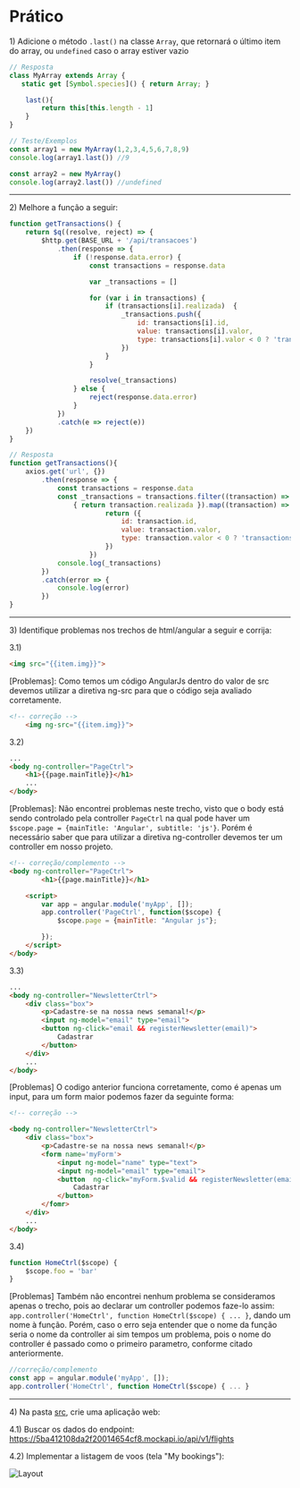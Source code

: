 # Prático

1\) Adicione o método `.last()` na classe `Array`, que retornará o último item do array, ou `undefined` caso o array estiver vazio

```js
// Resposta
class MyArray extends Array {
   static get [Symbol.species]() { return Array; }

	last(){
	    return this[this.length - 1]
    }
}

// Teste/Exemplos
const array1 = new MyArray(1,2,3,4,5,6,7,8,9)
console.log(array1.last()) //9

const array2 = new MyArray()
console.log(array2.last()) //undefined
```

---

2\) Melhore a função a seguir:

```js
function getTransactions() {
    return $q((resolve, reject) => {
        $http.get(BASE_URL + '/api/transacoes')
            .then(response => {
                if (!response.data.error) {
                    const transactions = response.data

                    var _transactions = []

                    for (var i in transactions) {
                        if (transactions[i].realizada)  {
                            _transactions.push({
                                id: transactions[i].id,
                                value: transactions[i].valor,
                                type: transactions[i].valor < 0 ? 'transference' : 'deposit',
                            })
                        }
                    }

                    resolve(_transactions)
                } else {
                    reject(response.data.error)
                }
            })
            .catch(e => reject(e))
    })
}
```

```js
// Resposta
function getTransactions(){
    axios.get('url', {})
        .then(response => {
            const transactions = response.data
            const _transactions = transactions.filter((transaction) => 
                { return transaction.realizada }).map((transaction) => {
                        return ({
                            id: transaction.id,
                            value: transaction.valor,
                            type: transaction.valor < 0 ? 'transactions' : 'deposit'
                        })
                    })
            console.log(_transactions)
        })
        .catch(error => {
            console.log(error)
        })
}
```

---

3\) Identifique problemas nos trechos de html/angular a seguir e corrija:

3.1)
```html
<img src="{{item.img}}">
```

[Problemas]: Como temos um código AngularJs dentro do valor de src devemos utilizar a diretiva ng-src para que
o código seja avaliado corretamente.

```html
<!-- correção -->
    <img ng-src="{{item.img}}">
```

3.2)
```html
...
<body ng-controller="PageCtrl">
    <h1>{{page.mainTitle}}</h1>
    ...
</body>
```

[Problemas]: Não encontrei problemas neste trecho, visto que o body está sendo controlado pela controller `PageCtrl` na qual pode haver um `$scope.page = {mainTitle: 'Angular', subtitle: 'js'}`.
 Porém é necessário saber que para utilizar a diretiva ng-controller devemos ter um controller em nosso projeto.

```html
<!-- correção/complemento -->
<body ng-controller="PageCtrl">
        <h1>{{page.mainTitle}}</h1>

    <script>
        var app = angular.module('myApp', []);
        app.controller('PageCtrl', function($scope) {
            $scope.page = {mainTitle: "Angular js"};

        });
    </script>
</body>
```

3.3)
```html
...
<body ng-controller="NewsletterCtrl">
    <div class="box">
        <p>Cadastre-se na nossa news semanal!</p>
        <input ng-model="email" type="email">
        <button ng-click="email && registerNewsletter(email)">
            Cadastrar
        </button>
    </div>
    ...
</body>
```

[Problemas] O codigo anterior funciona corretamente, como é apenas um input, para um form maior podemos fazer da seguinte forma:

```html
<!-- correção -->

<body ng-controller="NewsletterCtrl">
    <div class="box">
        <p>Cadastre-se na nossa news semanal!</p>
        <form name='myForm'>
            <input ng-model="name" type="text">
            <input ng-model="email" type="email">
            <button  ng-click="myForm.$valid && registerNewsletter(email)">
                Cadastrar
            </button>
        </fomr>
    </div>
    ...
</body>
```

3.4)
```js
function HomeCtrl($scope) {
    $scope.foo = 'bar'
}

```

[Problemas] Também não encontrei nenhum problema se consideramos apenas o trecho, pois ao declarar um controller podemos faze-lo assim: `app.controller('HomeCtrl', function HomeCtrl($scope) { ... }`, dando um nome à função.
Porém, caso o erro seja entender que o nome da função seria o nome da controller ai sim tempos um problema, pois o nome do controller é passado como o primeiro parametro, conforme citado anteriormente.

```js
//correção/complemento
const app = angular.module('myApp', []);
app.controller('HomeCtrl', function HomeCtrl($scope) { ... }
```

---

4\) Na pasta [src](./src), crie uma aplicação web:

4.1) Buscar os dados do endpoint:
https://5ba412108da2f20014654cf8.mockapi.io/api/v1/flights

4.2) Implementar a listagem de voos (tela "My bookings"):

![Layout](https://mir-s3-cdn-cf.behance.net/project_modules/1400/f21c0250028109.58ced3cbd06b1.jpg)
